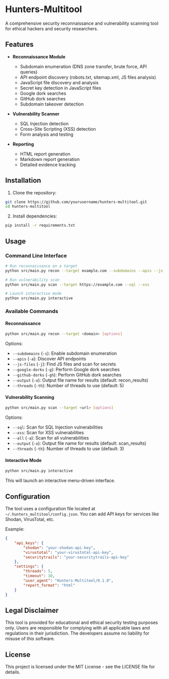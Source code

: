 # Hunters-Multitool

A comprehensive security reconnaissance and vulnerability scanning tool for ethical hackers and security researchers.

## Features

- **Reconnaissance Module**
  - Subdomain enumeration (DNS zone transfer, brute force, API queries)
  - API endpoint discovery (robots.txt, sitemap.xml, JS files analysis)
  - JavaScript file discovery and analysis
  - Secret key detection in JavaScript files
  - Google dork searches
  - GitHub dork searches
  - Subdomain takeover detection

- **Vulnerability Scanner**
  - SQL Injection detection
  - Cross-Site Scripting (XSS) detection
  - Form analysis and testing

- **Reporting**
  - HTML report generation
  - Markdown report generation
  - Detailed evidence tracking

## Installation

1. Clone the repository:

```bash
git clone https://github.com/yourusername/hunters-multitool.git
cd hunters-multitool
```

2. Install dependencies:

```bash
pip install -r requirements.txt
```

## Usage

### Command Line Interface

```bash
# Run reconnaissance on a target
python src/main.py recon --target example.com --subdomains --apis --js-files

# Run vulnerability scan
python src/main.py scan --target https://example.com --sql --xss

# Launch interactive mode
python src/main.py interactive
```

### Available Commands

#### Reconnaissance

```bash
python src/main.py recon --target <domain> [options]
```

Options:
- `--subdomains` (`-s`): Enable subdomain enumeration
- `--apis` (`-a`): Discover API endpoints
- `--js-files` (`-j`): Find JS files and scan for secrets
- `--google-dorks` (`-g`): Perform Google dork searches
- `--github-dorks` (`-gh`): Perform GitHub dork searches
- `--output` (`-o`): Output file name for results (default: recon_results)
- `--threads` (`-th`): Number of threads to use (default: 5)

#### Vulnerability Scanning

```bash
python src/main.py scan --target <url> [options]
```

Options:
- `--sql`: Scan for SQL Injection vulnerabilities
- `--xss`: Scan for XSS vulnerabilities
- `--all` (`-a`): Scan for all vulnerabilities
- `--output` (`-o`): Output file name for results (default: scan_results)
- `--threads` (`-th`): Number of threads to use (default: 3)

#### Interactive Mode

```bash
python src/main.py interactive
```

This will launch an interactive menu-driven interface.

## Configuration

The tool uses a configuration file located at `~/.hunters_multitool/config.json`. You can add API keys for services like Shodan, VirusTotal, etc.

Example:
```json
{
    "api_keys": {
        "shodan": "your-shodan-api-key",
        "virustotal": "your-virustotal-api-key",
        "securitytrails": "your-securitytrails-api-key"
    },
    "settings": {
        "threads": 5,
        "timeout": 10,
        "user_agent": "Hunters-Multitool/0.1.0",
        "report_format": "html"
    }
}
```

## Legal Disclaimer

This tool is provided for educational and ethical security testing purposes only. Users are responsible for complying with all applicable laws and regulations in their jurisdiction. The developers assume no liability for misuse of this software.

## License

This project is licensed under the MIT License - see the LICENSE file for details. 